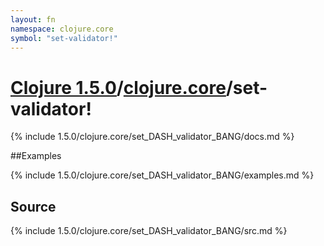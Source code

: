 ```yaml
---
layout: fn
namespace: clojure.core
symbol: "set-validator!"
---
```


# [Clojure 1.5.0](../../)/[clojure.core](../)/set-validator!

{% include 1.5.0/clojure.core/set_DASH_validator_BANG/docs.md %}

##Examples

{% include 1.5.0/clojure.core/set_DASH_validator_BANG/examples.md %}
## Source
{% include 1.5.0/clojure.core/set_DASH_validator_BANG/src.md %}

